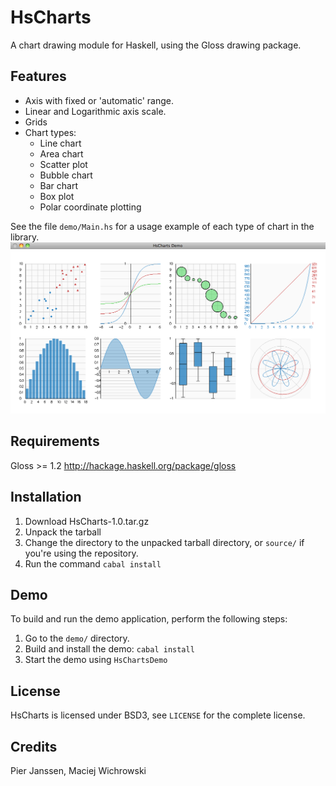 HsCharts
========

A chart drawing module for Haskell, using the Gloss drawing package.

Features
--------
* Axis with fixed or 'automatic' range.
* Linear and Logarithmic axis scale.
* Grids
* Chart types:
  - Line chart
  - Area chart
  - Scatter plot
  - Bubble chart
  - Bar chart
  - Box plot
  - Polar coordinate plotting

See the file `demo/Main.hs` for a usage example of each type of chart in the library.
![Chart examples](HsChartsDemo.png)

Requirements
------------
Gloss >= 1.2
http://hackage.haskell.org/package/gloss

Installation
------------
1. Download HsCharts-1.0.tar.gz
2. Unpack the tarball
3. Change the directory to the unpacked tarball directory, or `source/` if you're using the repository.
4. Run the command `cabal install`

Demo
----
To build and run the demo application, perform the following steps:

1. Go to the `demo/` directory.
2. Build and install the demo: `cabal install`
3. Start the demo using `HsChartsDemo`
 
License
-------
HsCharts is licensed under BSD3, see `LICENSE` for the complete license.

Credits
-------
Pier Janssen, Maciej Wichrowski
